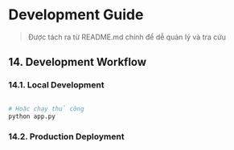 # Development Guide

> Được tách ra từ README.md chính để dễ quản lý và tra cứu

## 14. Development Workflow

### 14.1. Local Development
```bash

# Hoặc chạy thủ công
python app.py
```

### 14.2. Production Deployment
```bash

